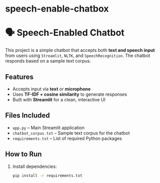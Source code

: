 # speech-enable-chatbox
# 🗣 Speech-Enabled Chatbot

This project is a simple chatbot that accepts both **text and speech input** from users using `Streamlit`, `NLTK`, and `SpeechRecognition`. The chatbot responds based on a sample text corpus.

##  Features
- Accepts input via **text** or **microphone**
- Uses **TF-IDF + cosine similarity** to generate responses
- Built with **Streamlit** for a clean, interactive UI

##  Files Included
- `app.py` – Main Streamlit application
- `chatbot_corpus.txt` – Sample text corpus for the chatbot
- `requirements.txt` – List of required Python packages

##  How to Run
1. Install dependencies:
   ```cmd
   pip install -r requirements.txt
